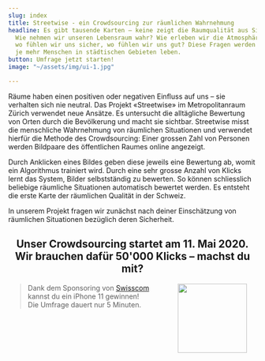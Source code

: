 ```yaml
---
slug: index
title: Streetwise - ein Crowdsourcing zur räumlichen Wahrnehmung
headline: Es gibt tausende Karten – keine zeigt die Raumqualität aus Sicht der Bevölkerung.
  Wie nehmen wir unseren Lebensraum wahr? Wie erleben wir die Atmosphäre eines Ortes,
  wo fühlen wir uns sicher, wo fühlen wir uns gut? Diese Fragen werden umso wichtiger,
  je mehr Menschen in städtischen Gebieten leben.
button: Umfrage jetzt starten!
image: "~/assets/img/ui-1.jpg"

---
```

Räume haben einen positiven oder negativen Einfluss auf uns – sie verhalten sich nie neutral. Das Projekt «Streetwise» im Metropolitanraum Zürich verwendet neue Ansätze. Es untersucht die alltägliche Bewertung von Orten durch die Bevölkerung und macht sie sichtbar. Streetwise misst die menschliche Wahrnehmung von räumlichen Situationen und verwendet hierfür die Methode des Crowdsourcing: Einer grossen Zahl von Personen werden Bildpaare des öffentlichen Raumes online angezeigt.

Durch Anklicken eines Bildes geben diese jeweils eine Bewertung ab, womit ein Algorithmus trainiert wird. Durch eine sehr grosse Anzahl von Klicks lernt das System, Bilder selbstständig zu bewerten. So können schliesslich beliebige räumliche Situationen automatisch bewertet werden. Es entsteht die erste Karte der räumlichen Qualität in der Schweiz.

In unserem Projekt fragen wir zunächst nach deiner Einschätzung von räumlichen Situationen bezüglich deren Sicherheit.

<center>

## Unser Crowdsourcing startet am 11. Mai 2020. Wir brauchen dafür 50'000 Klicks – machst du mit?

</center>

> <img src="/logos/swisscom.jpg" align="right" width="140" hspace="20">

> Dank dem Sponsoring von [Swisscom](https://swisscom.ch) kannst du ein iPhone 11 gewinnen! <br> Die Umfrage dauert nur 5 Minuten.